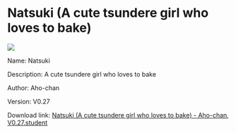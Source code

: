 # Natsuki (A cute tsundere girl who loves to bake)

<img src = "https://raw.githubusercontent.com/Arbiter1223/Koukou-Gurashi-Custom-Students/master/Students/Files/Natsuki%20(A%20cute%20tsundere%20girl%20who%20loves%20to%20bake).png">

Name: Natsuki

Description: A cute tsundere girl who loves to bake

Author: Aho-chan

Version: V0.27

Download link: <a href="https://raw.githubusercontent.com/Arbiter1223/Koukou-Gurashi-Custom-Students/master/Students/Files/Natsuki%20(A%20cute%20tsundere%20girl%20who%20loves%20to%20bake)%20-%20Aho-chan%2C%20V0.27.student">Natsuki (A cute tsundere girl who loves to bake) - Aho-chan, V0.27.student</a>
